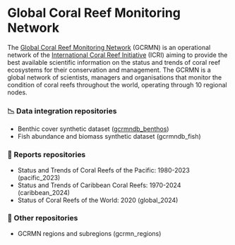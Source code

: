 # Global Coral Reef Monitoring Network

The [Global Coral Reef Monitoring Network](https://gcrmn.net/) (GCRMN)​ is an operational network of the [International Coral Reef Initiative](https://icriforum.org/) (ICRI) aiming to provide the best available scientific information on the status and trends of coral reef ecosystems for their conservation and management. The GCRMN is a global network of scientists, managers and organisations that monitor the condition of coral reefs throughout the world, operating through 10 regional nodes.

### :chart_with_downwards_trend: Data integration repositories

* Benthic cover synthetic dataset ([gcrmndb_benthos](https://github.com/GCRMN/gcrmndb_benthos))
* Fish abundance and biomass synthetic dataset (gcrmndb_fish)

### :notebook_with_decorative_cover: Reports repositories

* Status and Trends of Coral Reefs of the Pacific: 1980-2023 (pacific_2023)
* Status and Trends of Caribbean Coral Reefs: 1970-2024 (caribbean_2024)
* Status of Coral Reefs of the World: 2020 (global_2024)

### :memo: Other repositories

* GCRMN regions and subregions (gcrmn_regions)
